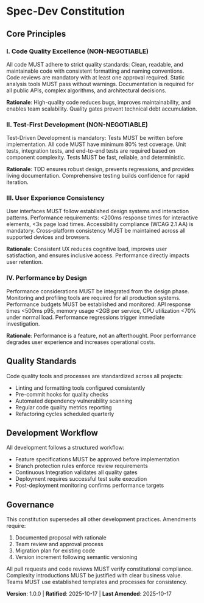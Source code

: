 <!--
Sync Impact Report:
Version change: 0.0.0 → 1.0.0
Modified principles: Initial creation
Added sections: Core Principles (4), Quality Standards, Development Workflow, Governance
Removed sections: None
Templates requiring updates: ✅ All existing templates compatible
Follow-up TODOs: None
-->

# Spec-Dev Constitution

## Core Principles

### I. Code Quality Excellence (NON-NEGOTIABLE)
All code MUST adhere to strict quality standards: Clean, readable, and maintainable code with 
consistent formatting and naming conventions. Code reviews are mandatory with at least one 
approval required. Static analysis tools MUST pass without warnings. Documentation is 
required for all public APIs, complex algorithms, and architectural decisions.

**Rationale**: High-quality code reduces bugs, improves maintainability, and enables team 
scalability. Quality gates prevent technical debt accumulation.

### II. Test-First Development (NON-NEGOTIABLE)
Test-Driven Development is mandatory: Tests MUST be written before implementation. All code 
MUST have minimum 80% test coverage. Unit tests, integration tests, and end-to-end tests 
are required based on component complexity. Tests MUST be fast, reliable, and deterministic.

**Rationale**: TDD ensures robust design, prevents regressions, and provides living 
documentation. Comprehensive testing builds confidence for rapid iteration.

### III. User Experience Consistency
User interfaces MUST follow established design systems and interaction patterns. Performance 
requirements: <200ms response times for interactive elements, <3s page load times. 
Accessibility compliance (WCAG 2.1 AA) is mandatory. Cross-platform consistency MUST be 
maintained across all supported devices and browsers.

**Rationale**: Consistent UX reduces cognitive load, improves user satisfaction, and 
ensures inclusive access. Performance directly impacts user retention.

### IV. Performance by Design
Performance considerations MUST be integrated from the design phase. Monitoring and profiling 
tools are required for all production systems. Performance budgets MUST be established and 
monitored: API response times <500ms p95, memory usage <2GB per service, CPU utilization <70% 
under normal load. Performance regressions trigger immediate investigation.

**Rationale**: Performance is a feature, not an afterthought. Poor performance degrades user 
experience and increases operational costs.

## Quality Standards

Code quality tools and processes are standardized across all projects:
- Linting and formatting tools configured consistently
- Pre-commit hooks for quality checks
- Automated dependency vulnerability scanning
- Regular code quality metrics reporting
- Refactoring cycles scheduled quarterly

## Development Workflow

All development follows a structured workflow:
- Feature specifications MUST be approved before implementation
- Branch protection rules enforce review requirements
- Continuous Integration validates all quality gates
- Deployment requires successful test suite execution
- Post-deployment monitoring confirms performance targets

## Governance

This constitution supersedes all other development practices. Amendments require:
1. Documented proposal with rationale
2. Team review and approval process
3. Migration plan for existing code
4. Version increment following semantic versioning

All pull requests and code reviews MUST verify constitutional compliance. Complexity 
introductions MUST be justified with clear business value. Teams MUST use established 
templates and processes for consistency.

**Version**: 1.0.0 | **Ratified**: 2025-10-17 | **Last Amended**: 2025-10-17
